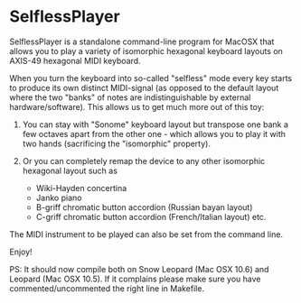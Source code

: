 SelflessPlayer
==============

SelflessPlayer is a standalone command-line program for MacOSX that allows you to play
a variety of isomorphic hexagonal keyboard layouts on AXIS-49 hexagonal MIDI keyboard.

When you turn the keyboard into so-called "selfless" mode every key starts to produce its own distinct MIDI-signal
(as opposed to the default layout where the two "banks" of notes are indistinguishable by external hardware/software).
This allows us to get much more out of this toy:

1. You can stay with "Sonome" keyboard layout but transpose one bank a few octaves apart from the other one -
    which allows you to play it with two hands (sacrificing the "isomorphic" property).

2. Or you can completely remap the device to any other isomorphic hexagonal layout such as
    * Wiki-Hayden concertina
    * Janko piano
    * B-griff chromatic button accordion (Russian bayan layout)
    * C-griff chromatic button accordion (French/Italian layout)
    etc.

The MIDI instrument to be played can also be set from the command line.

Enjoy!

PS: It should now compile both on Snow Leopard (Mac OSX 10.6) and Leopard (Mac OSX 10.5).
    If it complains please make sure you have commented/uncommented the right line in Makefile.

